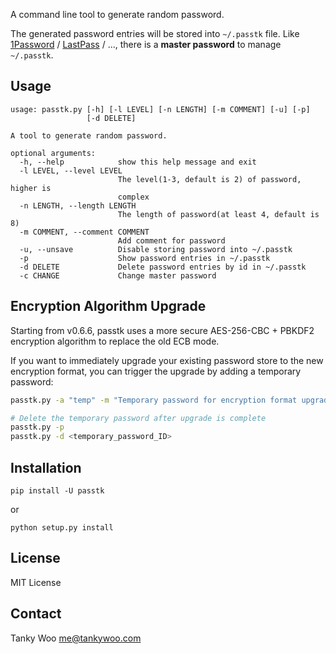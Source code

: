 A command line tool to generate random password.

The generated password entries will be stored into `~/.passtk` file. Like [1Password](https://1password.com/) / [LastPass](https://www.lastpass.com/) / ..., there is a **master password** to manage `~/.passtk`.

## Usage

```
usage: passtk.py [-h] [-l LEVEL] [-n LENGTH] [-m COMMENT] [-u] [-p]
                 [-d DELETE]

A tool to generate random password.

optional arguments:
  -h, --help            show this help message and exit
  -l LEVEL, --level LEVEL
                        The level(1-3, default is 2) of password, higher is
                        complex
  -n LENGTH, --length LENGTH
                        The length of password(at least 4, default is 8)
  -m COMMENT, --comment COMMENT
                        Add comment for password
  -u, --unsave          Disable storing password into ~/.passtk
  -p                    Show password entries in ~/.passtk
  -d DELETE             Delete password entries by id in ~/.passtk
  -c CHANGE             Change master password
```

## Encryption Algorithm Upgrade

Starting from v0.6.6, passtk uses a more secure AES-256-CBC + PBKDF2 encryption algorithm to replace the old ECB mode.

If you want to immediately upgrade your existing password store to the new encryption format, you can trigger the upgrade by adding a temporary password:

```bash
passtk.py -a "temp" -m "Temporary password for encryption format upgrade"

# Delete the temporary password after upgrade is complete
passtk.py -p
passtk.py -d <temporary_password_ID>
```


## Installation

```
pip install -U passtk
```

or

```
python setup.py install
```


## License

MIT License


## Contact

Tanky Woo <me@tankywoo.com>
